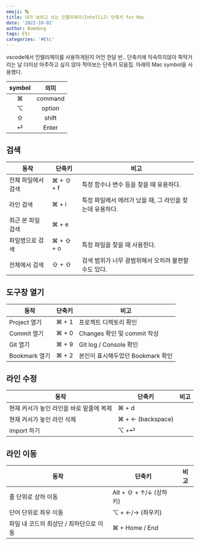 ```yaml
---
emoji: 🔠
title: 내가 보려고 쓰는 인텔리제이(IntelliJ) 단축키 for Mac
date: '2022-10-02'
author: Bomdong
tags: Etc
categories: '#Etc'
---
```


vscode에서 인텔리제이를 사용하게된지 어언 한달 반..
단축키에 익숙하지않아 뚝딱거리는 날 더이상 마주하고 싶지 않아 적어보는 단축키 모음집.
아래의 Mac symbol을 사용했다.

| symbol |  의미   |
| :----: | :-----: |
|   ⌘    | command |
|   ⌥    | option  |
|   ⇧    |  shift  |
|   ⏎    |  Enter  |

## 검색

| 동작               | 단축키    | 비고                                                     |
| ------------------ | --------- | -------------------------------------------------------- |
| 전체 파일에서 검색 | ⌘ + ⇧ + f | 특정 함수나 변수 등을 찾을 때 유용하다.                  |
| 라인 검색          | ⌘ + i     | 특정 파일에서 에러가 났을 때, 그 라인을 찾는데 유용하다. |
| 최근 본 파일 검색  | ⌘ + e     |                                                          |
| 파일명으로 검색    | ⌘ + ⇧ + o | 특정 파일을 찾을 때 사용한다.                            |
| 전체에서 검색      | ⇧ + ⇧     | 검색 범위가 너무 광범위해서 오히려 불편할 수도 있다.     |

## 도구창 열기

| 동작          | 단축키 | 비고                              |
| ------------- | ------ | --------------------------------- |
| Project 열기  | ⌘ + 1  | 프로젝트 디렉토리 확인            |
| Commit 열기   | ⌘ + 0  | Changes 확인 및 commit 작성       |
| Git 열기      | ⌘ + 9  | Git log / Console 확인            |
| Bookmark 열기 | ⌘ + 2  | 본인이 표시해두었던 Bookmark 확인 |

## 라인 수정

| 동작                                     | 단축키            | 비고 |
| ---------------------------------------- | ----------------- | ---- |
| 현재 커서가 놓인 라인을 바로 밑줄에 복제 | ⌘ + d             |      |
| 현재 커서가 놓인 라인 삭제               | ⌘ + ← (backspace) |      |
| import 하기                              | ⌥ +⏎              |      |

## 라인 이동

| 동작                                    | 단축키                 | 비고 |
| --------------------------------------- | ---------------------- | ---- |
| 줄 단위로 상하 이동                     | Alt + ⇧ + ↑/↓ (상하키) |      |
| 단어 단위로 좌우 이동                   | ⌥ + ←/→ (좌우키)       |      |
| 파일 내 코드의 최상단 / 최하단으로 이동 | ⌘ + Home / End         |      |

```toc

```
